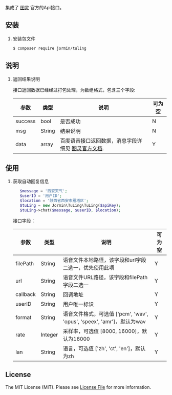 集成了 [图灵](http://www.tuling123.com/) 官方的Api接口。

## 安装

 1. 安装包文件

	``` bash
	$ composer require jormin/tuling
	```

## 说明

 1. 返回结果说明

	接口返回数据已经经过打包处理，为数组格式，包含三个字段:
    
    | 参数  | 类型  | 说明  | 可为空  |
    | ------------ | ------------ | ------------ | ------------ |
    | success | bool | 是否成功 | N |
    | msg | String | 结果说明 | N |
    | data | array | 百度语音接口返回数据，消息字段详细见 [图灵官方文档](http://www.tuling123.com/help/h_cent_webapi.jhtml?nav=doc). | Y |

## 使用

1. 获取自动回复信息
    
    ```php
       $message = '西安天气';
       $userID = '用户ID';
       $location = '陕西省西安市雁塔区';
       $tuLing = new Jormin\TuLing\TuLing($apiKey);
       $tuLing->chat($message, $userID, $location);
    ```
     
    接口字段：
    
    | 参数  | 类型  | 说明  | 可为空  |
    | ------------ | ------------ | ------------ | ------------ |
    | filePath | String | 语音文件本地路径，该字段和url字段二选一，优先使用此项 | Y |
    | url | String | 语音文件URL路径，该字段和filePath字段二选一 | Y |
    | callback | String | 回调地址 | Y |
    | userID | String | 用户唯一标识 | Y |
    | format | String | 语音文件格式，可选值 ['pcm', 'wav', 'opus', 'speex', 'amr']，默认为wav | Y |
    | rate | Integer | 采样率，可选值 [8000, 16000]，默认为16000 | Y |
    | lan | String | 语言，可选值 ['zh', 'ct', 'en']，默认为zh | Y |

## License

The MIT License (MIT). Please see [License File](LICENSE.md) for more information.
